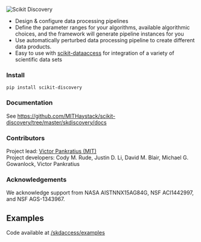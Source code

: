 <p align="left">
  <img alt="Scikit Discovery" src="https://github.com/MITHaystack/scikit-discovery/blob/master/skdiscovery/docs/skdiscovery_logo360x100.png"/>
</p>

- Design & configure data processing pipelines
- Define the parameter ranges for your algorithms, available algorithmic choices, and the framework will generate pipeline instances for you 
- Use automatically perturbed data processing pipeline to create different data products.
- Easy to use with [scikit-dataaccess](https://github.com/MITHaystack/scikit-dataaccess) for integration of a variety of scientific data sets

### Install
```
pip install scikit-discovery
```

### Documentation

See <https://github.com/MITHaystack/scikit-discovery/tree/master/skdiscovery/docs>

### Contributors

Project lead: [Victor Pankratius (MIT)](http://www.victorpankratius.com)<br>
Project developers: Cody M. Rude, Justin D. Li, David M. Blair, Michael G. Gowanlock, Victor Pankratius

### Acknowledgements

We acknowledge support from NASA AISTNNX15AG84G, NSF ACI1442997, and NSF AGS-1343967.

## Examples

Code available at [/skdaccess/examples](https://github.com/MITHaystack/scikit-dataaccess/tree/master/skdaccess/examples)
